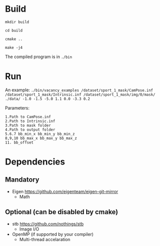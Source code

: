 # Build
`mkdir build`

`cd build`

`cmake ..`

`make -j4`


The compiled program is in `./bin`

# Run
An example:
`./bin/vacancy_examples /dataset/sport_1_mask/CamPose.inf /dataset/sport_1_mask/Intrinsic.inf /dataset/sport_1_mask/img/0/mask/ ./data/ -1.0 -1.5 -5.0 1.1 0.0 -3.3 0.2`


Parameters:
```
1.Path to CamPose.inf
2.Path to Intrinsic.inf
3.Path to mask folder
4.Path to output folder
5.6.7 bb_min_x bb_min_y bb_min_z
8,9,10 bb_max_x bb_max_y bb_max_z
11. bb_offset

```

# Dependencies
## Mandatory
- Eigen
    https://github.com/eigenteam/eigen-git-mirror
    - Math
## Optional (can be disabled by cmake)
- stb
    https://github.com/nothings/stb
    - Image I/O
- OpenMP (if supported by your compiler)
    - Multi-thread accelaration
